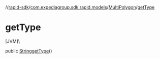 //[rapid-sdk](../../../index.md)/[com.expediagroup.sdk.rapid.models](../index.md)/[MultiPolygon](index.md)/[getType](get-type.md)

# getType

[JVM]\

public [String](https://docs.oracle.com/javase/8/docs/api/java/lang/String.html)[getType](get-type.md)()
